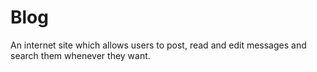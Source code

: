 # Blog
An internet site which allows users to post, read and edit messages and search them whenever they want.
